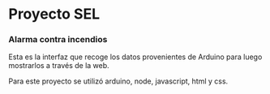 # Proyecto SEL 
### Alarma contra incendios

Esta es la interfaz que recoge los datos provenientes de  Arduino
para luego mostrarlos a través de la web.

Para este proyecto se utilizó arduino, node, javascript, html y css.
